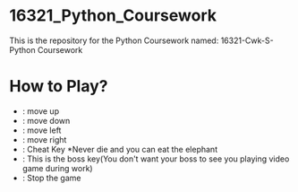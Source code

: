 # 16321_Python_Coursework

This is the repository for the Python Coursework named: 16321-Cwk-S-Python Coursework

# How to Play?


 - <Up Key> : move up
 - <Down Key> : move down
 - <Left Key> : move left
 - <Right Key> : move right
 - <c> : Cheat Key  *Never die and you can eat the elephant
 - <Return Key> : This is the boss key(You don't want your boss to see you playing video game during work)
 - <Esc> : Stop the game
   
